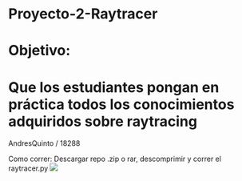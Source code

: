 # Proyecto-2-Raytracer

# Objetivo:

# Que los estudiantes pongan en práctica todos los conocimientos adquiridos sobre raytracing

AndresQuinto / 18288

Como correr: Descargar repo .zip o rar, descomprimir y correr el raytracer.py
![](out.bmp) 
